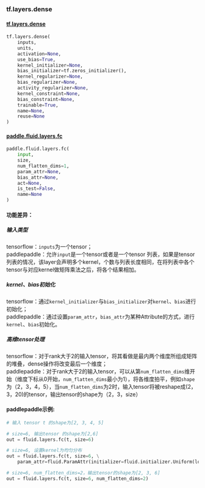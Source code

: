 
### tf.layers.dense

#### [tf.layers.dense](https://www.tensorflow.org/api_docs/python/tf/layers/dense)
``` python
tf.layers.dense(
    inputs,
    units,
    activation=None,
    use_bias=True,
    kernel_initializer=None,
    bias_initializer=tf.zeros_initializer(),
    kernel_regularizer=None,
    bias_regularizer=None,
    activity_regularizer=None,
    kernel_constraint=None,
    bias_constraint=None,
    trainable=True,
    name=None,
    reuse=None
)
```

#### [paddle.fluid.layers.fc](http://paddlepaddle.org/documentation/docs/zh/1.2/api_cn/layers_cn.html#fc)
``` python
paddle.fluid.layers.fc(
    input, 
    size, 
    num_flatten_dims=1, 
    param_attr=None, 
    bias_attr=None, 
    act=None, 
    is_test=False, 
    name=None
)

```

#### 功能差异：
##### 输入类型
tensorflow：`inputs`为一个tensor；  
paddlepaddle：允许`input`是一个tensor或者是一个tensor 列表，如果是tensor列表的情况，该layer会声明多个kernel，个数与列表长度相同，在将列表中各个tensor与对应kernel做矩阵乘法之后，将各个结果相加。

##### kernel、bias初始化
tensorflow：通过`kernel_initializer`与`bias_initializer`对`kernel`、`bias`进行初始化；  
paddlepaddle：通过设置`param_attr`，`bias_attr`为某种Attribute的方式，进行`kernel`、`bias`初始化。

##### 高维tensor处理
tensorflow：对于rank大于2的输入tensor，将其看做是最内两个维度所组成矩阵的堆叠，dense操作将改变最后一个维度；  
paddlepaddle：对于rank大于2的输入tensor，可以从第`num_flatten_dims`维开始（维度下标从0开始，`num_flatten_dims`最小为1），将各维度拍平，例如`shape`为（2，3，4，5），当`num_flatten_dims`为2时，输入tensor将被reshape成(2，3，20)的tensor，输出tensor的shape为（2，3，size）

#### paddlepaddle示例:
```python
# 输入 tensor t 的shape为[2, 3, 4, 5]

# size=6, 输出tensor 的shape为[2,6] 
out = fluid.layers.fc(t, size=6)

# size=6, 设置kernel为均匀分布
out = fluid.layers.fc(t, size=6, \
    param_attr=fluid.ParamAttr(initializer=fluid.initializer.Uniform(low=-0.5, high=0.5)))

# size=6, num_flatten_dims=2，输出tensor的shape为[2, 3, 6]
out = fluid.layers.fc(t, size=6, num_flatten_dims=2)

```
